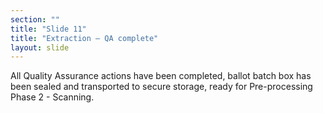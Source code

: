 ```yaml
---
section: ""
title: "Slide 11"
title: "Extraction – QA complete"
layout: slide
---
```


All Quality Assurance actions have been completed, ballot batch box has been sealed and transported to secure storage, ready for Pre-processing Phase 2 - Scanning.
